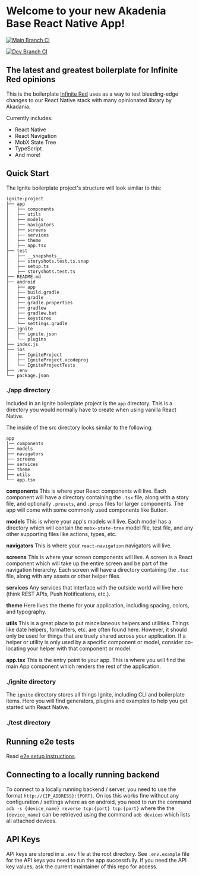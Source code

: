 # Welcome to your new Akadenia Base React Native App!

[![Main Branch CI](https://github.com/akadenia/BaseReactNative/actions/workflows/main-ci.yml/badge.svg)](https://github.com/akadenia/BaseReactNative/actions/workflows/main-ci.yml)

[![Dev Branch CI](https://github.com/akadenia/BaseReactNative/actions/workflows/dev-ci.yml/badge.svg)](https://github.com/akadenia/BaseReactNative/actions/workflows/dev-ci.yml)

## The latest and greatest boilerplate for Infinite Red opinions

This is the boilerplate [Infinite Red](https://infinite.red) uses as a way to test bleeding-edge changes to our React Native stack with many opinionated library by Akadania.

Currently includes:

- React Native
- React Navigation
- MobX State Tree
- TypeScript
- And more!

## Quick Start

The Ignite boilerplate project's structure will look similar to this:

```
ignite-project
├── app
│   ├── components
│   ├── utils
│   ├── models
│   ├── navigators
│   ├── screens
│   ├── services
│   ├── theme
│   ├── app.tsx
├── test
│   ├── __snapshots__
│   ├── storyshots.test.ts.snap
│   ├── setup.ts
│   ├── storyshots.test.ts
├── README.md
├── android
│   ├── app
│   ├── build.gradle
│   ├── gradle
│   ├── gradle.properties
│   ├── gradlew
│   ├── gradlew.bat
│   ├── keystores
│   └── settings.gradle
├── ignite
│   ├── ignite.json
│   └── plugins
├── index.js
├── ios
│   ├── IgniteProject
│   ├── IgniteProject.xcodeproj
│   └── IgniteProjectTests
├── .env
└── package.json

```

### ./app directory

Included in an Ignite boilerplate project is the `app` directory. This is a directory you would normally have to create when using vanilla React Native.

The inside of the src directory looks similar to the following:

```
app
│── components
├── models
├── navigators
├── screens
├── services
├── theme
├── utils
└── app.tsx
```

**components**
This is where your React components will live. Each component will have a directory containing the `.tsx` file, along with a story file, and optionally `.presets`, and `.props` files for larger components. The app will come with some commonly used components like Button.

**models**
This is where your app's models will live. Each model has a directory which will contain the `mobx-state-tree` model file, test file, and any other supporting files like actions, types, etc.

**navigators**
This is where your `react-navigation` navigators will live.

**screens**
This is where your screen components will live. A screen is a React component which will take up the entire screen and be part of the navigation hierarchy. Each screen will have a directory containing the `.tsx` file, along with any assets or other helper files.

**services**
Any services that interface with the outside world will live here (think REST APIs, Push Notifications, etc.).

**theme**
Here lives the theme for your application, including spacing, colors, and typography.

**utils**
This is a great place to put miscellaneous helpers and utilities. Things like date helpers, formatters, etc. are often found here. However, it should only be used for things that are truely shared across your application. If a helper or utility is only used by a specific component or model, consider co-locating your helper with that component or model.

**app.tsx** This is the entry point to your app. This is where you will find the main App component which renders the rest of the application.

### ./ignite directory

The `ignite` directory stores all things Ignite, including CLI and boilerplate items. Here you will find generators, plugins and examples to help you get started with React Native.

### ./test directory

## Running e2e tests

Read [e2e setup instructions](./e2e/README.md).

## Connecting to a locally running backend

To connect to a locally running backend / server, you need to use the format `http://{IP_ADDRESS}:{PORT}`. On ios this works fine without any configuration / settings where as on android, you need to run the command `adb -s {device_name} reverse tcp:{port} tcp:{port}` where the the `{device_name}` can be retrieved using the command `adb devices` which lists all attached devices.

## API Keys

API keys are stored in a `.env` file at the root directory. See `.env.example` file for the API keys you need to run the app successfully. If you need the API key values, ask the current maintainer of this repo for access.
